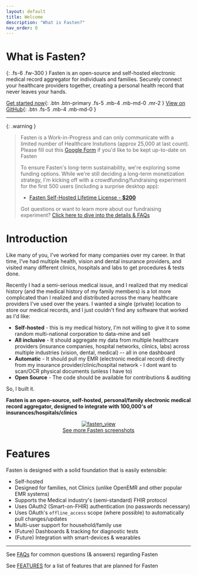 ```yaml
---
layout: default
title: Welcome
description: "What is Fasten?"
nav_order: 0
---
```


# What is Fasten?

{: .fs-6 .fw-300 }
Fasten is an open-source and self-hosted electronic medical record aggregator for individuals and families. Securely connect your healthcare providers together, creating a personal health record that never leaves your hands.

[Get started now](/getting-started/){: .btn .btn-primary .fs-5 .mb-4 .mb-md-0 .mr-2 }
[View on GitHub](https://github.com/fastenhealth/fasten-onprem/){: .btn .fs-5 .mb-4 .mb-md-0 }

---

{: .warning }

> Fasten is a Work-in-Progress and can only communicate with a limited number of Healthcare Instutions (approx 25,000 at last count).
> Please fill out this [Google Form](https://forms.gle/SNsYX9BNMXB6TuTw6) if you'd like to be kept up-to-date on Fasten
>
> To ensure Fasten's long-term sustainability, we're exploring some funding options. While we're still deciding a long-term monetization strategy, I'm kicking off with a crowdfunding/fundraising experiment for the first 500 users (including a surprise desktop app):
>
> - [Fasten Self-Hosted Lifetime License - **$200**](https://buy.stripe.com/fZe00deiUexS58Y4gg)
>
> Got questions or want to learn more about our fundraising experiment? [Click here to dive into the details & FAQs](https://docs.fastenhealth.com/FUNDRAISING.html)

# Introduction

Like many of you, I've worked for many companies over my career. In that time, I've had multiple health, vision and dental
insurance providers, and visited many different clinics, hospitals and labs to get procedures & tests done.

Recently I had a semi-serious medical issue, and I realized that my medical history (and the medical history of my family members)
is a lot more complicated than I realized and distributed across the many healthcare providers I've used over the years.
I wanted a single (private) location to store our medical records, and I just couldn't find any software that worked as I'd like:

- **Self-hosted** - this is my medical history, I'm not willing to give it to some random multi-national corporation to data-mine and sell
- **All inclusive** - It should aggregate my data from multiple healthcare providers (insurance companies, hospital networks, clinics, labs) across multiple industries (vision, dental, medical) -- all in one dashboard
- **Automatic** - It should pull my EMR (electronic medical record) directly from my insurance provider/clinic/hospital network - I dont want to scan/OCR physical documents (unless I have to)
- **Open Source** - The code should be available for contributions & auditing

So, I built it.

**Fasten is an open-source, self-hosted, personal/family electronic medical record aggregator, designed to integrate with 100,000's of insurances/hospitals/clinics**

<p align="center">
  <a href="https://imgur.com/a/vfgojBD">
  <img alt="fasten_view" src="https://i.imgur.com/UaZyEbN.png">
  </a>
  <br/>
  <a href="https://imgur.com/a/vfgojBD">See more Fasten screenshots</a>
</p>

# Features

Fasten is designed with a solid foundation that is easily extensible:

- Self-hosted
- Designed for families, not Clinics (unlike OpenEMR and other popular EMR systems)
- Supports the Medical industry's (semi-standard) FHIR protocol
- Uses OAuth2 (Smart-on-FHIR) authentication (no passwords necessary)
- Uses OAuth's `offline_access` scope (where possible) to automatically pull changes/updates
- Multi-user support for household/family use
- (Future) Dashboards & tracking for diagnostic tests
- (Future) Integration with smart-devices & wearables

---

See [FAQs](./FAQs.md) for common questions (& answers) regarding Fasten

See [FEATURES](./FEATURES.md) for a list of features that are planned for Fasten
